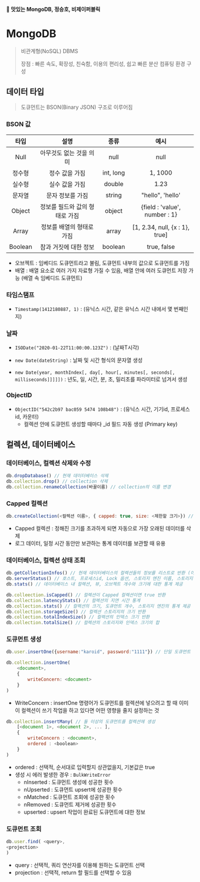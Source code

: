 #### :book: 맛있는 MongoDB, 정승호, 비제이퍼블릭



# MongoDB

> 비관계형(NoSQL) DBMS
>
> 장점 : 빠른 속도, 확장성, 친숙함, 이용의 편리성, 쉽고 빠른 분산 컴퓨팅 환경 구성



## 데이터 타입

> 도큐먼트는 BSON(Binary JSON) 구조로 이루어짐



### BSON 값

|  타입   |              설명              |   종류    |              예시              |
| :-----: | :----------------------------: | :-------: | :----------------------------: |
|  Null   |    아무것도 없는 것을 의미     |   null    |              null              |
| 정수형  |         정수 값을 가짐         | int, long |            1, 1000             |
| 실수형  |         실수 값을 가짐         |  double   |              1.23              |
| 문자열  |        문자 정보를 가짐        |  string   |        "hello", 'hello'        |
| Object  | 정보를 필드와 값의 형태로 가짐 |  object   | {field : 'value', number : 1}  |
|  Array  |   정보를 배열의 형태로 가짐    |   array   | [1, 2.34, null, {x : 1}, true] |
| Boolean |     참과 거짓에 대한 정보      |  boolean  |          true, false           |

* 오브젝트 : 임베디드 도큐먼트라고 불림, 도큐먼트 내부의 값으로 도큐먼트를 가짐
* 배열 : 배열 요소로 여러 가지 자료형 가질 수 있음, 배열 안에 여러 도큐먼트 저장 가능 (배열 속 임베디드 도큐먼트)



### 타임스탬프

* `Timestamp(1412180887, 1)` : (유닉스 시간, 같은 유닉스 시간 내에서 몇 번째인지)



### 날짜

* `ISODate("2020-01-22T11:00:00.123Z")` : (날짜T시각)

* `new Date(dateString)` : 날짜 및 시간 형식의 문자열 생성
* `new Date(year, monthIndex[, day[, hour[, minutes[, seconds[, milliseconds]]]]])` : 년도, 일, 시간, 분, 초, 밀리초를 파라미터로 넘겨서 생성



### ObjectID

* `ObjectID("542c2b97 bac059 5474 108b48")` : (유닉스 시간, 기기id, 프로세스id, 카운터)
  * 컬렉션 안에 도큐먼트 생성할 때마다 _id 필드 자동 생성 (Primary key)



## 컬렉션, 데이터베이스

### 데이터베이스, 컬렉션 삭제와 수정

```javascript
db.dropDatabase() // 현재 데이터베이스 삭제
db.collection.drop() // collection 삭제
db.collection.renameCollection(바꿀이름) // collection의 이름 변경
```



### Capped 컬렉션

```javascript
db.createCollection(<컬렉션 이름>, { capped: true, size: <제한할 크기>}) // Capped 컬렉션 생성
```

* Capped 컬렉션 : 정해진 크기를 초과하게 되면 자동으로 가장 오래된 데이터를 삭제
* 로그 데이터, 일정 시간 동안만 보관하는 통계 데이터를 보관할 때 유용



### 데이터베이스, 컬렉션 상태 조회

```javascript
db.getCollectionInfos() // 현재 데이터베이스의 컬렉션들의 정보를 리스트로 반환 (이름, 타입, UUID)
db.serverStatus() // 호스트, 프로세스id, Lock 옵션, 스토리지 엔진 이름, 스토리지 엔진 통계 정보 제공
db.stats() // 데이터베이스 내 컬렉션, 뷰, 오브젝트 개수와 크기에 대한 통계 제공

db.colleection.isCapped() // 컬렉션이 Capped 컬렉션이면 true 반환
db.collection.latencyStats() // 컬렉션의 지연 시간 통계
db.collection.stats() // 컬렉션의 크기, 도큐먼트 개수, 스토리지 엔진의 통계 제공
db.collection.storageSize() // 컬렉션 스토리지의 크기 반환
db.collection.totalIndexSize() // 컬렉션의 인덱스 크기 반환
db.collection.totalSize() // 컬렉션의 스토리지와 인덱스 크기의 합
```



### 도큐먼트 생성

```javascript
db.user.insertOne({username:"karoid", password:"1111"}) // 단일 도큐먼트 생성

db.collection.insertOne(
	<document>,
    {
    	writeConcern: <document>
    }
)
```

* WriteConcern : insertOne 명령어가 도큐먼트를 컬렉션에 넣으려고 할 때 이미 이 컬렉션이 쓰기 작업을 하고 있다면 어떤 영향을 줄지 설정하는 것



```javascript
db.collection.insertMany( // 둘 이상의 도큐먼트를 컬렉션에 생성
	[<document 1>, <document 2>, ... ],
    {
        writeConcern : <document>,
        ordered : <boolean>
    }
)
```

* ordered : 선택적, 순서대로 입력할지 상관없을지, 기본값은 true
* 생성 시 에러 발생한 경우 : `BulkWriteError`
  * nInserted : 도큐먼트 생성에 성공한 횟수
  * nUpserted : 도큐먼트 upsert에 성공한 횟수
  * nMatched : 도큐먼트 조회에 성공한 횟수
  * nRemoved : 도큐먼트 제거에 성공한 횟수
  * upserted : upsert 작업이 완료된 도큐먼트에 대한 정보



### 도큐먼트 조회

```javascript
db.user.find( <query>, 
<projection>
)
```

* query : 선택적, 쿼리 연산자를 이용해 원하는 도큐먼트 선택
* projection : 선택적, return 할 필드를 선택할 수 있음













